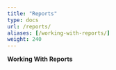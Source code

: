 ```yaml
---
title: "Reports"
type: docs
url: /reports/
aliases: [/working-with-reports/]
weight: 240
---
```


**Working With Reports**

